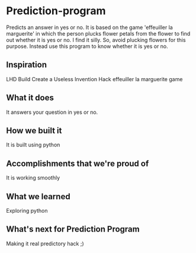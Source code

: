 # Prediction-program
Predicts an answer in yes or no.
It is based on the game 'effeuiller la marguerite' in which the person plucks flower petals from the flower to find out whether it is yes or no. 
I find it silly.
So, avoid plucking flowers for this purpose. Instead use this program to know whether it is yes or no.
## Inspiration
LHD Build Create a Useless Invention Hack
effeuiller la marguerite game
## What it does
It answers your question in yes or no.
## How we built it
It is built using python
## Accomplishments that we're proud of
It is working smoothly
## What we learned
Exploring python
## What's next for Prediction Program
Making it real predictory hack ;)
